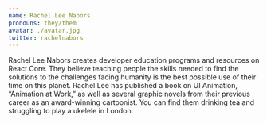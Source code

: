 ```yaml
---
name: Rachel Lee Nabors
pronouns: they/them
avatar: ./avatar.jpg
twitter: rachelnabors
---
```


Rachel Lee Nabors creates developer education programs and resources on React Core. They believe teaching people the skills needed to find the solutions to the challenges facing humanity is the best possible use of their time on this planet. Rachel Lee has published a book on UI Animation, “Animation at Work,” as well as several graphic novels from their previous career as an award-winning cartoonist. You can find them drinking tea and struggling to play a ukelele in London.
